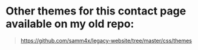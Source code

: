 # Other themes for this contact page available on my old repo:

> https://github.com/samm4x/legacy-website/tree/master/css/themes
